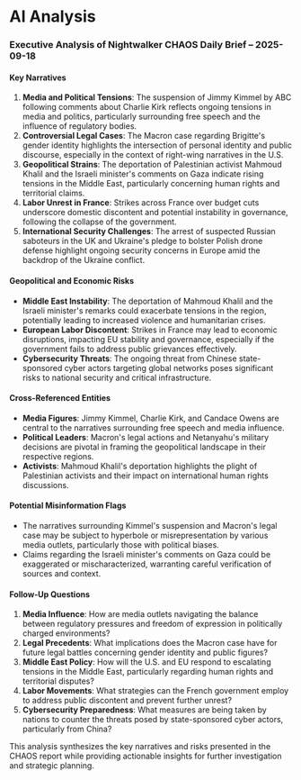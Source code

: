 # AI Analysis

### Executive Analysis of Nightwalker CHAOS Daily Brief – 2025-09-18

#### Key Narratives
1. **Media and Political Tensions**: The suspension of Jimmy Kimmel by ABC following comments about Charlie Kirk reflects ongoing tensions in media and politics, particularly surrounding free speech and the influence of regulatory bodies.
2. **Controversial Legal Cases**: The Macron case regarding Brigitte's gender identity highlights the intersection of personal identity and public discourse, especially in the context of right-wing narratives in the U.S.
3. **Geopolitical Strains**: The deportation of Palestinian activist Mahmoud Khalil and the Israeli minister's comments on Gaza indicate rising tensions in the Middle East, particularly concerning human rights and territorial claims.
4. **Labor Unrest in France**: Strikes across France over budget cuts underscore domestic discontent and potential instability in governance, following the collapse of the government.
5. **International Security Challenges**: The arrest of suspected Russian saboteurs in the UK and Ukraine's pledge to bolster Polish drone defense highlight ongoing security concerns in Europe amid the backdrop of the Ukraine conflict.

#### Geopolitical and Economic Risks
- **Middle East Instability**: The deportation of Mahmoud Khalil and the Israeli minister's remarks could exacerbate tensions in the region, potentially leading to increased violence and humanitarian crises.
- **European Labor Discontent**: Strikes in France may lead to economic disruptions, impacting EU stability and governance, especially if the government fails to address public grievances effectively.
- **Cybersecurity Threats**: The ongoing threat from Chinese state-sponsored cyber actors targeting global networks poses significant risks to national security and critical infrastructure.

#### Cross-Referenced Entities
- **Media Figures**: Jimmy Kimmel, Charlie Kirk, and Candace Owens are central to the narratives surrounding free speech and media influence.
- **Political Leaders**: Macron's legal actions and Netanyahu's military decisions are pivotal in framing the geopolitical landscape in their respective regions.
- **Activists**: Mahmoud Khalil's deportation highlights the plight of Palestinian activists and their impact on international human rights discussions.

#### Potential Misinformation Flags
- The narratives surrounding Kimmel's suspension and Macron's legal case may be subject to hyperbole or misrepresentation by various media outlets, particularly those with political biases.
- Claims regarding the Israeli minister's comments on Gaza could be exaggerated or mischaracterized, warranting careful verification of sources and context.

#### Follow-Up Questions
1. **Media Influence**: How are media outlets navigating the balance between regulatory pressures and freedom of expression in politically charged environments?
2. **Legal Precedents**: What implications does the Macron case have for future legal battles concerning gender identity and public figures?
3. **Middle East Policy**: How will the U.S. and EU respond to escalating tensions in the Middle East, particularly regarding human rights and territorial disputes?
4. **Labor Movements**: What strategies can the French government employ to address public discontent and prevent further unrest?
5. **Cybersecurity Preparedness**: What measures are being taken by nations to counter the threats posed by state-sponsored cyber actors, particularly from China?

This analysis synthesizes the key narratives and risks presented in the CHAOS report while providing actionable insights for further investigation and strategic planning.
